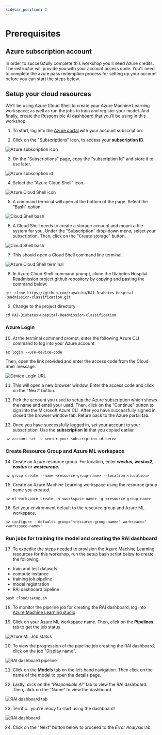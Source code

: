 ```yaml
---
sidebar_position: 2
---
```


# Prerequisites

## Azure subscription account

In order to successfully complete this workshop you'll need Azure credits.  The instructor will provide you with your account access code.  You'll need to complete the azure pass redemption process for setting up your account before you can start the steps below.

## Setup your cloud resources

We'll be using Azure Cloud Shell to create your Azure Machine Learning workspace; as well as run the jobs to train and register your model. And finally, create the Responsible AI dashboard that you'll be using in this workshop.  

1. To start, log into the [Azure portal](http://portal.azure.com/) with your account subscription.

2. Click on the "Subscriptions" icon, to access your **subscription ID**.

![Azure subscription icon](/img/tutorial/azure-subscriptions.png "Azure subscription icon")

3. On the "Subscriptions" page, copy the "subscription Id" and store it to use later.

![Azure subscription id](/img/tutorial/azure-subscriptions-copy.png "Azure subscription id")

4. Select the "Azure Cloud Shell" icon.  

![Azure Cloud Shell icon](/img/tutorial/azure-cloud-shell.png "Azure Cloud Shell icon")

5. A command terminal will open at the bottom of the page.  Select the "Bash" option.

![Cloud Shell bash](/img/tutorial/cloud-shell-bash.png "Cloud Shell bash")	

6. A Cloud Shell needs to create a storage account and mount a file system for you.  Under the "Subscription" drop-down menu, select your subscription.  Then, click on the "Create storage" button.

![Cloud Shell bash](/img/tutorial/cloud-shell-create-storage.png "Cloud Shell bash")	

7. This should open a Cloud Shell command line terminal.

![Azure Cloud Shell terminal](/img/tutorial/cloud-shell-terminal.png "Azure Cloud Shell terminal")	

8. In Azure Cloud Shell command prompt, clone the Diabetes Hospital Readmission project github repository by copying and pasting the command below:
```shell
git clone https://github.com/ruyakubu/RAI-Diabetes-Hospital-Readmission-classification.git
```
9. Change to the project directory
```shell
cd RAI-Diabetes-Hospital-Readmission-classification
```

### Azure Login

10. At the terminal command prompt, enter the following Azure CLI command to log into your Azure account. 

```shell
az login --use-device-code
```
Then, open the link provided and enter the access code from the Cloud Shell message.

![Device Login URL](/img/tutorial/device-login-url.png "Device Login URL")	

11. This will open a new browser window.  Enter the access code and click on the "Next" button.

12.  Pick the account you used to setup the Azure subscription which shows the name and email your used. Then, click on the "Continue" button to sign into the Microsoft Azure CLI.  After you have successfully signed in, closed the browser window tab.  Return back to the Azure portal tab.

13. Once you have successfully logged in, set your account to your subscription.  Use the **subscription Id** that you copied earlier.
```shell
az account set -s <enter-your-subscription-id-here>
```
### Create Resource Group and Azure ML workspace

14. Create an Azure resource group.  For location, enter ***westus***, ***westus2***, ***eastus*** or ***westeurope***.
```shell
az group create --name <resource-group-name> --location <location>
```
15. Create an Azure Machine Learning workspace using the resource group name you created.
```shell
az ml workspace create -n <workspace-name> -g <resource-group-name>
```
16. Set your environment default to the resource group and Azure ML workspace.
```shell
az configure --defaults group="<resource-group-name>" workspace="<workspace-name>"
```

###  Run jobs for training the model and creating the RAI dashboard

17. To expedite the steps needed to provision the Azure Machine Learning resources for this workshop, run the setup bash script below to create the following:
* train and test datasets
* compute instance
* training job pipeline
* model registration
* RAI dashboard pipeline

```shell
bash cloud/setup.sh
```

18.  To monitor the pipeline job for creating the RAI dashboard, log into [Azure Machine Learning studio](https://ml.azure.com).  

19.  Click on your Azure ML workspace name.  Then, click on the **Pipelines** tab to get the job status.

![Azure ML Job status](/img/tutorial/azureml_jobs_page.png "Azure ML job status page")	

20.  To view the progression of the pipeline job creating the RAI dashboard, click on the job "Display name". 

![RAI dashboard pipeline](/img/tutorial/rai_dashboard_pipeline.png "RAI dashboard pipeline")	

21.  Click on the **Models** tab on the left-hand navigation.  Then click on the name of the model to open the details page.

22.  Lastly, click on the *"Responsible AI"* tab to view the RAI dashboard.  Then, click on the "Name" to view the dashboard.

![RAI dashboard tab](/img/tutorial/rai-dashboard-tab.png "RAI dashboard tab")	

23. Terrific...you're ready to start using the dashboard!  

![RAI dashboard](/img/tutorial/rai-dashboard.png "RAI dashboard")	

24. Click on the "Next" button below to proceed to the *Error Analysis* lab.
